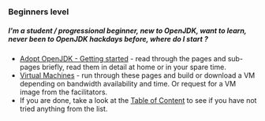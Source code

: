 ### Beginners level

##### I'm a student / progressional beginner, new to OpenJDK, want to learn, never been to OpenJDK hackdays before, where do I start ?

- [Adopt OpenJDK - Getting started](adopt-openjdk-getting-started/adopt_openjdk_-_getting_started.md) - read through the pages and sub-pages briefly, read them in detail at home or in your spare time.
- [Virtual Machines](virtual-machines/virtual_machines.md) - run through these pages and build or download a VM depending on bandwidth availability and time. Or request for a VM image from the facilitators.
- If you are done, take a look at the [Table of Content](http://neomatrix369.gitbooks.io/adoptopenjdk-getting-started-kit/content/) to see if you have not tried anything from the list.

